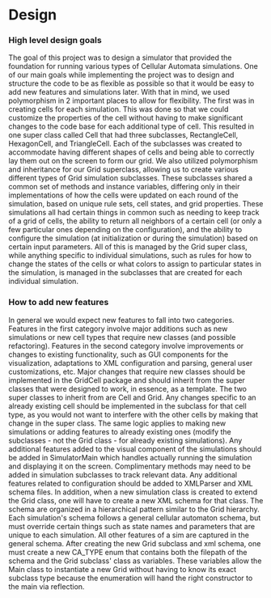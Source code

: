 Design
==


### High level design goals

The goal of this project was to design a simulator that provided the foundation for running various types of Cellular 
Automata simulations. One of our main goals while implementing the project was to design and structure the code to be as
flexible as possible so that it would be easy to add new features and simulations later. With that in mind, we used 
polymorphism in 2 important places to allow for flexibility. The first was in creating cells for each simulation. This 
was done so that we could customize the properties of the cell without having to make significant changes to the code 
base for each additional type of cell. This resulted in one super class called Cell that had three subclasses,
RectangleCell, HexagonCell, and TriangleCell. Each of the subclasses was created to accommodate having different shapes 
of cells and being able to correctly lay them out on the screen to form our grid. We also utilized polymorphism and 
inheritance for our Grid superclass, allowing us to create various different types of Grid simulation subclasses. These
subclasses shared a common set of methods and instance variables, differing only in their implementations of how the
cells were updated on each round of the simulation, based on unique rule sets, cell states, and grid properties. These 
simulations all had certain things in common such as needing to keep track of a grid of cells, the ability to return all
neighbors of a certain cell (or only a few particular ones depending on the configuration), and the ability to configure
the simulation (at initialization or during the simulation) based on certain input parameters. All of this is managed by
the Grid super class, while anything specific to individual simulations, such as rules for how to change the states of 
the cells or what colors to assign to particular states in the simulation, is managed in the subclasses that are created
for each individual simulation.

### How to add new features

In general we would expect new features to fall into two categories. Features in the first category involve major 
additions such as new simulations or new cell types that require new classes (and possible refactoring). Features in the
second category involve improvements or changes to existing functionality, such as GUI components for the
visualization, adaptations to XML configuration and parsing, general user customizations, etc. Major changes that 
require new classes should be implemented in the GridCell package and should inherit from the super classes that were 
designed to work, in essence, as a template. The two super classes to inherit from are Cell and Grid. Any changes 
specific to an already existing cell should be implemented in the subclass for that cell type, as you would not want to 
interfere with the other cells by making that change in the super class. The same logic applies to making new 
simulations or adding features to already existing ones (modify the subclasses - not the Grid class - for already 
existing simulations). Any additional features added to the visual component of the simulations should be added in 
SimulatorMain which handles actually running the simulation and displaying it on the screen. Complimentary methods may 
need to be added in simulation subclasses to track relevant data. Any additional features related to configuration 
should be added to XMLParser and XML schema files. In addition, when a new simulation class is created to extend the 
Grid class, one will have to create a new XML schema for that class. The schema are organized in a hierarchical pattern 
similar to the Grid hierarchy. Each simulation's schema follows a general cellular automaton schema, but must override 
certain things such as state names and parameters that are unique to each simulation. All other features of a sim are 
captured in the general schema. After creating the new Grid subclass and xml schema, one must create a new CA_TYPE enum 
that contains both the filepath of the schema and the Grid subclass' class as variables. These variables allow the Main 
class to instantiate a new Grid without having to know its exact subclass type because the enumeration will hand the 
right constructor to the main via reflection.